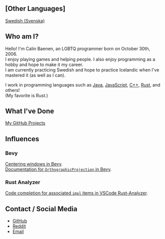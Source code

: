 ## [Other Languages]
[Swedish (Svenska)](./sv/README.md)



## Who am I?
Hello! I'm Calin Baenen, an LGBTQ programmer born on October 30th, 2006.  
I enjoy playing games and helping people. I also enjoy programming as a hobby
and hope to make it my career.  
I am currently practicing Swedish and hope to practice Icelandic when I've mastered it (as well as I can).

I work in programming languages such as [Java](https://en.wikipedia.org/wiki/Java_(programming_language)), [JavaScript](https://en.wikipedia.org/wiki/JavaScript),
[C++](https://en.wikipedia.org/wiki/The_C%2B%2B_Programming_Language), [Rust](https://en.wikipedia.org/wiki/Rust_(programming_language)), and others!  
  (My favorite is Rust.)



## What I've Done
[My GitHub Projects](./github_projects.md)



## Influences
### Bevy
[Centering windows in Bevy](https://github.com/bevyengine/bevy/issues/4993).  
[Documentation for `OrthographicProjection` in Bevy](https://github.com/bevyengine/bevy/issues/5818).  
### Rust Analyzer
[Code completion for associated `impl` items in VSCode Rust-Analyzer](https://github.com/rust-lang/rust-analyzer/issues/11467).



## Contact / Social Media
- [GitHub](https://github.com/CalinZBaenen)
- [Reddit](https://www.reddit.com/user/MrKatty)
- [Email](mailto:calinbaenen@gmail.com)